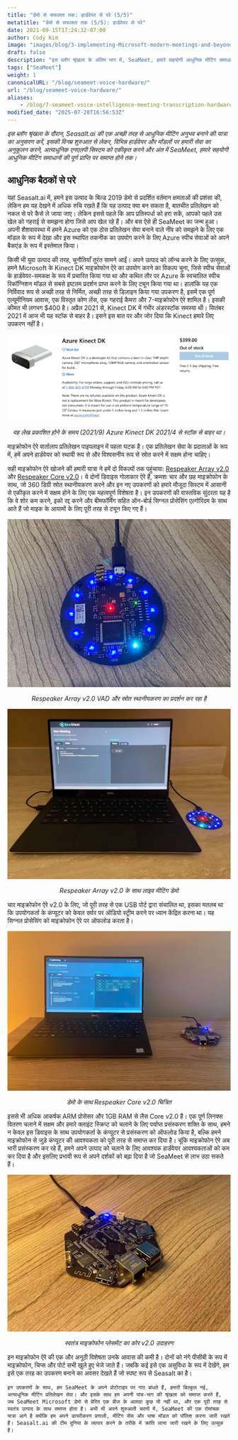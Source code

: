 ```yaml
---
title: "डेमो से सफलता तक: हार्डवेयर से परे (5/5)"
metatitle: "डेमो से सफलता तक (5/5): हार्डवेयर से परे"
date: 2021-09-15T17:24:32-07:00
author: Cody Kim
image: "images/blog/3-implementing-Microsoft-modern-meetings-and-beyond/SeaMeet animation.gif"
draft: false
description: "इस ब्लॉग श्रृंखला के अंतिम भाग में, SeaMeet, हमारे सहयोगी आधुनिक मीटिंग समाधानों को बनाने के लिए Seasalt.ai की यात्रा का अनुसरण करें।"
tags: ["SeaMeet"]
weight: 1 
canonicalURL: "/blog/seameet-voice-hardware/"
url: "/blog/seameet-voice-hardware/"
aliases:
    - /blog/7-seameet-voice-intelligence-meeting-transcription-hardware/
modified_date: "2025-07-28T16:56:53Z"
---
```


*इस ब्लॉग श्रृंखला के दौरान, Seasalt.ai की एक अच्छी तरह से आधुनिक मीटिंग अनुभव बनाने की यात्रा का अनुसरण करें, इसकी विनम्र शुरुआत से लेकर, विभिन्न हार्डवेयर और मॉडलों पर हमारी सेवा का अनुकूलन करने, अत्याधुनिक एनएलपी सिस्टम को एकीकृत करने और अंत में SeaMeet, हमारे सहयोगी आधुनिक मीटिंग समाधानों की पूर्ण प्राप्ति पर समाप्त होने तक।*

## आधुनिक बैठकों से परे

यहां Seasalt.ai में, हमने इस उत्पाद के बिल्ड 2019 डेमो से प्रदर्शित वर्तमान क्षमताओं की प्रशंसा की, लेकिन हम यह देखने में अधिक रुचि रखते हैं कि यह उत्पाद क्या बन सकता है, बातचीत प्रतिलेखन को नकल से परे कैसे ले जाया जाए। लेकिन इससे पहले कि आप प्रतिस्पर्धा को हरा सकें, आपको पहले उस खेल को गहराई से समझना होगा जिसे आप खेल रहे हैं। और बस ऐसे ही SeaMeet का जन्म हुआ। अपनी शैशवावस्था में हमने Azure को एक ठोस प्रतिलेखन सेवा बनाने वाले नींव को समझने के लिए एक मॉडल के रूप में देखा और इस स्थापित तकनीक का उपयोग करने के लिए Azure स्पीच सेवाओं को अपने बैकएंड के रूप में इस्तेमाल किया।

किसी भी युवा उत्पाद की तरह, चुनौतियाँ तुरंत सामने आईं। अपने उत्पाद को लॉन्च करने के लिए उत्सुक, हमने Microsoft के Kinect DK माइक्रोफोन ऐरे का उपयोग करने का विकल्प चुना, जिसे स्पीच सेवाओं के हार्डवेयर-समकक्ष के रूप में प्रचारित किया गया था और कथित तौर पर Azure के स्वचालित स्पीच रिकॉग्निशन मॉडल से सबसे इष्टतम प्रदर्शन प्राप्त करने के लिए ट्यून किया गया था। हालांकि यह एक निर्विवाद रूप से अच्छी तरह से निर्मित, अच्छी तरह से डिज़ाइन किया गया उपकरण है, इसमें एक पूर्ण एल्यूमीनियम आवास, एक विस्तृत कोण लेंस, एक गहराई कैमरा और 7-माइक्रोफोन ऐरे शामिल है। इसकी कीमत भी लगभग $400 है। अप्रैल 2021 से, Kinect DK में गंभीर अंडरस्टॉक समस्या थी। सितंबर 2021 में आज भी यह स्टॉक से बाहर है। इसने इस बात पर और जोर दिया कि Kinect हमारे लिए उपकरण नहीं है।

<center>
<img src="/images/blog/7-seameet-voice-intelligence-meeting-transcription-hardware/kinect_store_page.png"/>

*यह लेख प्रकाशित होने के समय (2021/9) Azure Kinect DK 2021/4 से स्टॉक से बाहर था।*
</center>

माइक्रोफोन ऐरे वार्तालाप प्रतिलेखन पाइपलाइन में पहला घटक है। एक प्रतिलेखन सेवा के प्रदाताओं के रूप में, हमें अपने हार्डवेयर को स्थायी रूप से और विश्वसनीय रूप से स्रोत करने में सक्षम होना चाहिए।

सही माइक्रोफोन ऐरे खोजने की हमारी यात्रा ने हमें दो विकल्पों तक पहुंचाया: [Respeaker Array v2.0](https://www.seeedstudio.com/ReSpeaker-Mic-Array-v2-0.html) और [Respeaker Core v2.0](https://www.seeedstudio.com/ReSpeaker-Core-v2-0.html)। ये दोनों डिवाइस गोलाकार ऐरे हैं, क्रमशः चार और छह माइक्रोफोन के साथ, जो 360 डिग्री स्रोत स्थानीयकरण करने और इन नए उपकरणों को हमारे मौजूदा सिस्टम में आसानी से एकीकृत करने में सक्षम होने के लिए एक महत्वपूर्ण विशेषता है। इन उपकरणों की वास्तविक सुंदरता यह है कि वे शोर कम करने, इको रद्द करने और बीमफॉर्मिंग सहित ऑन-बोर्ड सिग्नल प्रोसेसिंग एल्गोरिदम के साथ आते हैं जो माइक के आयामों के लिए पूरी तरह से ट्यून किए गए हैं।

<center>
<img src="/images/blog/7-seameet-voice-intelligence-meeting-transcription-hardware/respeaker_array.png" alt="Respeaker Array v2.0 VAD और स्रोत स्थानीयकरण का प्रदर्शन कर रहा है"/>

*Respeaker Array v2.0 VAD और स्रोत स्थानीयकरण का प्रदर्शन कर रहा है*
</center>

<center>
<img src="/images/blog/7-seameet-voice-intelligence-meeting-transcription-hardware/array_demo.jpg" alt="Respeaker Array v2.0 के साथ लाइव मीटिंग डेमो"/>

*Respeaker Array v2.0 के साथ लाइव मीटिंग डेमो*
</center>

चार माइक्रोफोन ऐरे v2.0 के लिए, जो पूरी तरह से एक USB पोर्ट द्वारा संचालित था, इसका मतलब था कि उपयोगकर्ता के कंप्यूटर को केवल सर्वर पर ऑडियो स्ट्रीम करने पर ध्यान केंद्रित करना था। यह सिग्नल प्रोसेसिंग को माइक्रोफोन ऐरे पर ऑफलोड करता है।


<center>
<img src="/images/blog/7-seameet-voice-intelligence-meeting-transcription-hardware/core_demo.png" alt="डेमो के साथ Respeaker Core v2.0 चित्रित"/>

*डेमो के साथ Respeaker Core v2.0 चित्रित*
</center>

इससे भी अधिक आकर्षक ARM प्रोसेसर और 1GB RAM से लैस Core v2.0 है। एक पूर्ण लिनक्स वितरण चलाने में सक्षम और हमारे क्लाइंट स्क्रिप्ट को चलाने के लिए पर्याप्त प्रसंस्करण शक्ति के साथ, हमने न केवल इस डिवाइस के साथ उपयोगकर्ता के कंप्यूटर से प्रसंस्करण को ऑफलोड किया है, बल्कि हमने माइक्रोफोन से जुड़े कंप्यूटर की आवश्यकता को पूरी तरह से समाप्त कर दिया है। चूंकि माइक्रोफोन ऐरे अब भारी प्रसंस्करण कर रहे हैं, हमने अपने उत्पाद को चलाने के लिए आवश्यक हार्डवेयर आवश्यकताओं को कम कर दिया है और इसलिए प्रभावी रूप से अपने दर्शकों को बढ़ा दिया है जो SeaMeet से लाभ उठा सकते हैं।

<center>
<img src="/images/blog/7-seameet-voice-intelligence-meeting-transcription-hardware/respeaker_core.png" alt="स्वतंत्र माइक्रोफोन प्लेसमेंट का कोर v2.0 उदाहरण"/>

*स्वतंत्र माइक्रोफोन प्लेसमेंट का कोर v2.0 उदाहरण*
</center>

इन माइक्रोफोन ऐरे की एक और अनूठी विशेषता उनके आवास की कमी है। दोनों को नंगे पीसीबी के रूप में माइक्रोफोन, चिप्स और पोर्ट सभी खुले हुए भेजे जाते हैं। जबकि कई इसे एक असुविधा के रूप में देखेंगे, हम इसे एक तरह का उपकरण बनाने का अवसर देखते हैं जो स्पष्ट रूप से Seasalt का है।

    इन उपकरणों के साथ, हम SeaMeet के अपने प्रोटोटाइप पर गांठ बांधते हैं, हमारी बिल्कुल नई, अत्याधुनिक मीटिंग प्रतिलेखन सेवा। और इसके साथ हम अपनी पांच-भाग की श्रृंखला को समाप्त करते हैं, जब SeaMeet Microsoft डेमो से प्रेरित एक बीज के अलावा कुछ भी नहीं था, और एक पूरी तरह से स्वतंत्र उत्पाद के साथ समाप्त होता है। अभी भी अपने शुरुआती चरणों में, SeaMeet की एक रोमांचक यात्रा आगे है क्योंकि हम अपने डायरीकरण प्रणाली, मीटिंग सेंस और भाषा मॉडल को पॉलिश करना जारी रखते हैं। Seasalt.ai की टीम दुनिया के व्यापार करने के तरीके में क्रांति लाना जारी रखने के लिए उत्सुक है।

